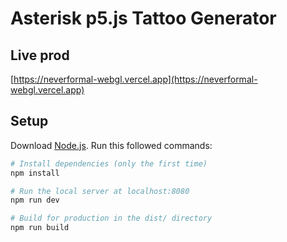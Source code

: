 # Asterisk p5.js Tattoo Generator

## Live prod
[https://neverformal-webgl.vercel.app](https://neverformal-webgl.vercel.app)

## Setup
Download [Node.js](https://nodejs.org/en/download/).
Run this followed commands:


``` bash
# Install dependencies (only the first time)
npm install

# Run the local server at localhost:8080
npm run dev

# Build for production in the dist/ directory
npm run build
```
